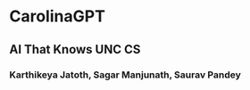 <h1>
<b>CarolinaGPT</b>
</h1>
<h2> AI That Knows UNC CS</h2>
<h3> Karthikeya Jatoth, Sagar Manjunath, Saurav Pandey</h3>
